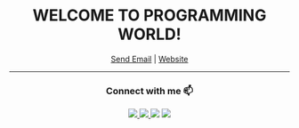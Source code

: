 <h1 align='center'>
  
 <h1 align="center">WELCOME TO PROGRAMMING WORLD!</h1>
<p align="center">
	<a href="mailto:programminggworld@gmail.com" align="center">Send Email</a> |
	<a href="https://pavankalyannvs.github.io/">Website</a>

</p>


<hr />


<h3 align="center">Connect with me 📫</h3>
<p align="center">

  <a href="http://twitter.com/ProgramingWorld">
    <img src="https://img.shields.io/twitter/follow/ProgramingWorld?label=Twitter&logo=twitter&style=for-the-badge" />
  </a>
  <a href="https://www.youtube.com/channel/UC-8N0SQWzn_oguGuQLwM7og">
    <img src="http://img.shields.io/badge/YouTube-3-red?label=YouTube&logo=YouTube&style=for-the-badge" />
  </a>
    <a href="https://www.instagram.com/programmingworld_dev"><img src="https://img.shields.io/badge/instagram-146-%230077B5.svg?&style=for-the-badge&logo=instagram&logoColor=white&color=8a3ab9"></a>
  <a href="https://www.telegram.me//Programmingworld_dev"><img src="https://img.shields.io/badge/Telegram-2CA5E0?style=for-the-badge&logo=telegram&logoColor=white"></a>
 
</p>



